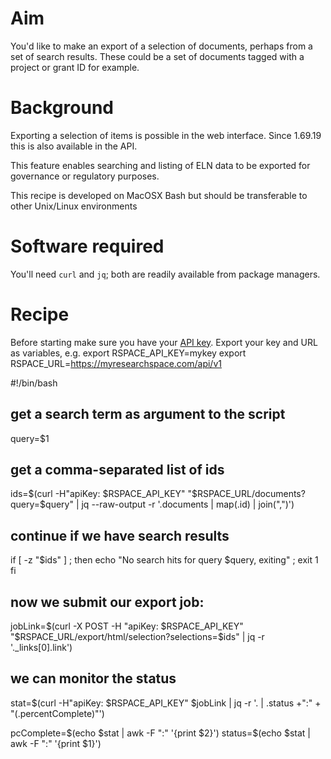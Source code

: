 # Aim

You'd like to make an export of a selection of documents, perhaps from a set of search results.
These could be a set of documents tagged with a project or grant ID for example.

# Background

Exporting a selection of items is possible in the web interface. Since 1.69.19 this is also available in the API.

This feature enables searching and listing of ELN data to be exported for governance or regulatory purposes.

This recipe is developed on MacOSX Bash but should be transferable to other Unix/Linux environments

# Software required

You'll need `curl` and `jq`; both are readily available from package managers.

# Recipe

Before starting make sure you have your [API key](https://researchspace.helpdocs.io/article/v0dxtfvj7u-rspace-api-introduction). Export your key and URL as variables, e.g.
export RSPACE_API_KEY=mykey
export RSPACE_URL=https://myresearchspace.com/api/v1

#!/bin/bash
## get a search term as argument to the script
query=$1
## get a comma-separated list of ids
ids=$(curl -H"apiKey: $RSPACE_API_KEY" "$RSPACE_URL/documents?query=$query" | jq --raw-output -r '.documents | map(.id) | join(",")')

## continue if we have search results
if [ -z "$ids" ] ; then
	echo "No search hits for query $query, exiting" ;
	exit 1
fi

## now we submit our export job:
jobLink=$(curl -X POST -H "apiKey: $RSPACE_API_KEY" "$RSPACE_URL/export/html/selection?selections=$ids"  | jq -r '._links[0].link')

## we can monitor the status
stat=$(curl -H"apiKey: $RSPACE_API_KEY" $jobLink | jq -r '. | .status +":" + "\(.percentComplete)"')

pcComplete=$(echo $stat | awk -F ":" '{print $2}')
status=$(echo $stat | awk -F ":" '{print $1}')



